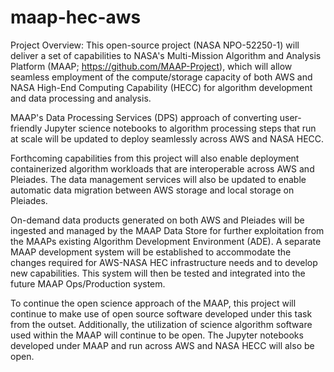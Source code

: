 # maap-hec-aws

Project Overview:
This open-source project (NASA NPO-52250-1) will deliver a set of capabilities to NASA's Multi-Mission Algorithm and Analysis Platform (MAAP; https://github.com/MAAP-Project), which will allow seamless employment of the compute/storage capacity of both AWS and NASA High-End Computing Capability (HECC) for algorithm development and data processing and analysis. 

MAAP's Data Processing Services (DPS) approach of converting user-friendly Jupyter science notebooks to algorithm processing steps that run at scale will be updated to deploy seamlessly across AWS and NASA HECC. 

Forthcoming capabilities from this project will also enable deployment containerized algorithm workloads that are interoperable across AWS and Pleiades. The data management services will also be updated to enable automatic data migration between AWS storage and local storage on Pleiades. 

On-demand data products generated on both AWS and Pleiades will be ingested and managed by the MAAP Data Store for further exploitation from the MAAPs existing Algorithm Development Environment (ADE). A separate MAAP development system will be established to accommodate the changes required for AWS-NASA HEC infrastructure needs and to develop new capabilities. This system will then be tested and integrated into the future MAAP Ops/Production system. 

To continue the open science approach of the MAAP, this project will continue to make use of open source software developed under this task from the outset. Additionally, the utilization of science algorithm software used within the MAAP will continue to be open. The Jupyter notebooks developed under MAAP and run across AWS and NASA HECC will also be open. 
